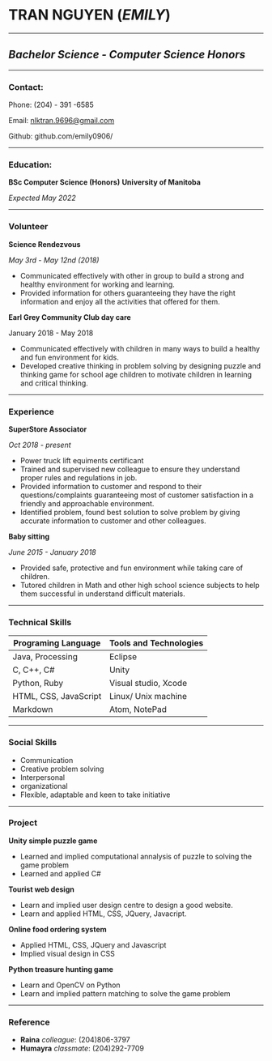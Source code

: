# **TRAN NGUYEN** (*EMILY*)
-----------------------------------------------------
## *Bachelor Science - Computer Science Honors*
-------------------------------------------------
###  **Contact:**
Phone: (204) - 391 -6585

Email: nlktran.9696@gmail.com

Github: github.com/emily0906/

------------------------------------------------
 
### **Education:**
**BSc Computer Science (Honors)**
**University of Manitoba**

*Expected May 2022*

--------------------------------------------

### **Volunteer**
**Science Rendezvous**

*May 3rd - May 12nd (2018)*
* Communicated effectively with other in group to build a strong and healthy environment for working and learning.
* Provided information for others guaranteeing they have the right information and enjoy all the activities that offered for them.

**Earl Grey Community Club day care**

January 2018 - May 2018
* Communicated effectively with children in many ways to build a healthy and fun environment for kids.
* Developed creative thinking in problem solving by designing puzzle and thinking game for school age children to motivate children in learning and critical thinking.

----------------------------------

### **Experience**
**SuperStore Associator**

*Oct 2018 - present*
* Power truck lift equiments certificant
* Trained and supervised new colleague to ensure they understand proper rules and regulations in job.
* Provided information to customer and respond to their questions/complaints guaranteeing most of customer satisfaction in a friendly and approachable environment.
* Identified problem, found best solution to solve problem by giving accurate information to customer and other colleagues.

**Baby sitting**

*June 2015 - January 2018*
* Provided safe, protective and fun environment while taking care of children.
* Tutored children in Math and other high school science subjects to help them successful in understand difficult materials.

-----------------------------------

### **Technical Skills**

**Programing Language** | **Tools and Technologies**
------------------------|--------------------------
Java, Processing | Eclipse
 C, C++, C#| Unity
Python, Ruby|Visual studio, Xcode
HTML, CSS, JavaScript| Linux/ Unix machine
Markdown| Atom, NotePad


----------------------------------

### **Social Skills**
* Communication
* Creative problem solving
* Interpersonal
* organizational
* Flexible, adaptable and keen to take initiative

-----------------------------------

### Project
**Unity simple puzzle game**
* Learned and implied computational annalysis of puzzle to solving the game problem
* Learned and applied C#

**Tourist web design**
* Learn and implied user design centre to design a good website.
* Learn and applied HTML, CSS, JQuery, Javacript.

**Online food ordering system**
* Applied HTML, CSS, JQuery and Javascript
* Implied visual design in CSS

**Python treasure hunting game**
* Learn and OpenCV on Python
* Learn and implied pattern matching to solve the game problem

-----------------------------------
### Reference
* **Raina** *colleague*: (204)806-3797
* **Humayra** *classmate*: (204)292-7709

